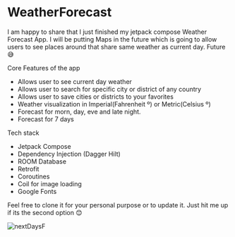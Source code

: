 # WeatherForecast
I am happy to share that I just finished my jetpack compose Weather Forecast App.
I will be putting Maps in the future which is going to allow users to see places around that share same weather as current day. Future 😅

Core Features of the app
* Allows user to see current day weather
* Allows user to search for specific city or district of any country
* Allows user to save cities or districts to your favorites
* Weather visualization in Imperial(Fahrenheit º) or Metric(Celsius º)
* Forecast for morn, day, eve and late night.
* Forecast for 7 days

Tech stack
* Jetpack Compose
* Dependency Injection (Dagger Hilt)
* ROOM Database
* Retrofit
* Coroutines
* Coil for image loading
* Google Fonts

Feel free to clone it for your personal purpose or to update it. Just hit me up if its the second option 😊

![nextDaysF](https://github.com/MErnesto99/WeatherForecast/assets/79359430/340d218c-5a9d-47f7-ab87-72d4548ad372)

